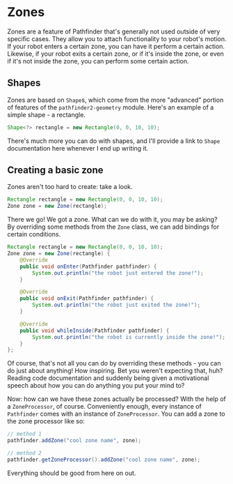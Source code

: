 # Zones
Zones are a feature of Pathfinder that's generally not used outside of very
specific cases. They allow you to attach functionality to your robot's motion.
If your robot enters a certain zone, you can have it perform a certain action.
Likewise, if your robot exits a certain zone, or if it's inside the zone, or
even if it's not inside the zone, you can perform some certain action.

## Shapes
Zones are based on `Shape`s, which come from the more "advanced" portion of
features of the `pathfinder2-geometry` module. Here's an example of a simple
shape - a rectangle.
```java
Shape<?> rectangle = new Rectangle(0, 0, 10, 10);
```

There's much more you can do with shapes, and I'll provide a link to
`Shape` documentation here whenever I end up writing it.

## Creating a basic zone
Zones aren't too hard to create: take a look.
```java
Rectangle rectangle = new Rectangle(0, 0, 10, 10);
Zone zone = new Zone(rectangle);
```

There we go! We got a zone. What can we do with it, you may be asking?
By overriding some methods from the `Zone` class, we can add bindings for
certain conditions.
```java
Rectangle rectangle = new Rectangle(0, 0, 10, 10);
Zone zone = new Zone(rectangle) {
    @Override
    public void onEnter(Pathfinder pathfinder) {
        System.out.println("the robot just entered the zone!");
    }

    @Override
    public void onExit(Pathfinder pathfinder) {
        System.out.println("the robot just exited the zone!");
    }

    @Override
    public void whileInside(Pathfinder pathfinder) {
        System.out.println("the robot is currently inside the zone!");
    }
};
```

Of course, that's not all you can do by overriding these methods - you can
do just about anything! How inspiring. Bet you weren't expecting that, huh?
Reading code documentation and suddenly being given a motivational speech
about how you can do anything you put your mind to?

Now: how can we have these zones actually be processed? With the help of
a `ZoneProcessor`, of course. Conveniently enough, every instance of
`Pathfinder` comes with an instance of `ZoneProcessor`. You can add a zone
to the zone processor like so:
```java
// method 1
pathfinder.addZone("cool zone name", zone);

// method 2
pathfinder.getZoneProcessor().addZone("cool zone name", zone);
```

Everything should be good from here on out.
